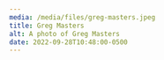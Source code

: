 ```yaml
---
media: /media/files/greg-masters.jpeg
title: Greg Masters
alt: A photo of Greg Masters
date: 2022-09-28T10:48:00-0500
---
```

